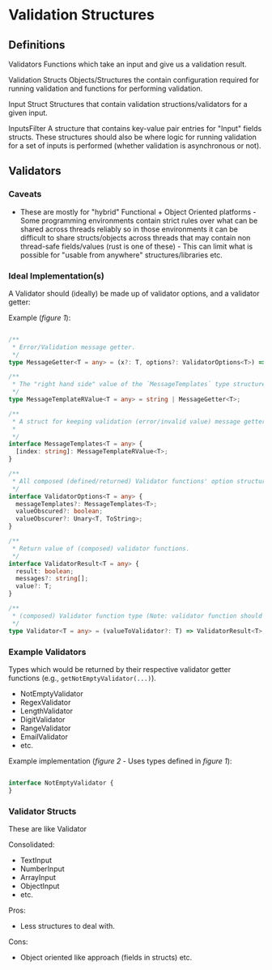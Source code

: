# Validation Structures


## Definitions

Validators
  Functions which take an input and give us a validation result.

Validation Structs
  Objects/Structures the contain configuration required for running validation and functions for performing validation.

Input Struct
  Structures that contain validation structions/validators for a given input.

InputsFilter
  A structure that contains key-value pair entries for "Input" fields structs.  These structures should also be where logic for running validation for a set of inputs is performed (whether validation is asynchronous or not).

## Validators

### Caveats

- These are mostly for "hybrid" Functional + Object Oriented platforms - Some programming environments contain strict rules over what can be shared across threads reliably so in those environments it can be difficult to share structs/objects across threads that may contain non thread-safe fields/values (rust is one of these) - This can limit what is possible for "usable from anywhere" structures/libraries etc.

### Ideal Implementation(s)

A Validator should (ideally) be made up of validator options, and
 a validator getter:

Example (*figure 1*):

```typescript

/**
 * Error/Validation message getter.
 */
type MessageGetter<T = any> = (x?: T, options?: ValidatorOptions<T>) => string;

/**
 * The "right hand side" value of the `MessageTemplates` type structure - * Either a string or a message getter.
 */
type MessageTemplateRValue<T = any> = string | MessageGetter<T>;

/**
 * A struct for keeping validation (error/invalid value) message getter functions, and/or static error message strings.
 *
 */
interface MessageTemplates<T = any> {
  [index: string]: MessageTemplateRValue<T>;
}

/**
 * All composed (defined/returned) Validator functions' option structures should implement/include this interface.
 */
interface ValidatorOptions<T = any> {
  messageTemplates?: MessageTemplates<T>;
  valueObscured?: boolean;
  valueObscurer?: Unary<T, ToString>;
}

/**
 * Return value of (composed) validator functions.
 */
interface ValidatorResult<T = any> {
  result: boolean;
  messages?: string[];
  value?: T;
}

/**
 * (composed) Validator function type (Note: validator function should be generated from a validator getter (which takes required validator options).
 */
type Validator<T = any> = (valueToValidator?: T) => ValidatorResult<T>;

```

### Example Validators 

Types which would be returned by their respective validator getter functions (e.g., `getNotEmptyValidator(...)`).

- NotEmptyValidator
- RegexValidator
- LengthValidator
- DigitValidator
- RangeValidator
- EmailValidator
- etc.

Example implementation (*figure 2* - Uses types defined in *figure 1*):

```typescript

interface NotEmptyValidator {
}

```




### Validator Structs

These are like Validator

Consolidated:

- TextInput
- NumberInput
- ArrayInput
- ObjectInput
- etc.

Pros: 

- Less structures to deal with.

Cons: 

- Object oriented like approach (fields in structs) etc.


